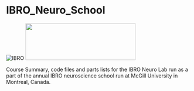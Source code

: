 # IBRO_Neuro_School
![IBRO](http://ibro.org/wp-content/uploads/2018/04/ibro_banner.png)
<img src="https://ibro.org/wp-content/uploads/2021/03/LOGO_young_IBRO-1280x480.jpg" width="300" height="100">

Course Summary, code files and parts lists for the IBRO Neuro Lab run as a part of the annual IBRO neuroscience school run at McGill University in Montreal, Canada.



